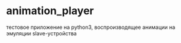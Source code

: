 # animation_player
тестовое приложение на python3, воспроизводящее анимации на эмуляции slave-устройства
